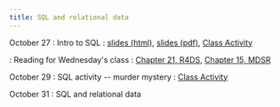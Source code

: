 ```yaml
---
title: SQL and relational data
---
```


October 27
: Intro to SQL
  : [slides (html)](https://sta279-f25.github.io/slides/lecture_22.html), [slides (pdf)](https://sta279-f25.github.io/slides/lecture_22.pdf), [Class Activity](https://sta279-f25.github.io/class_activities/ca_22.html)

: Reading for Wednesday's class
  : [Chapter 21, R4DS](https://r4ds.hadley.nz/databases.html), [Chapter 15, MDSR](https://mdsr-book.github.io/mdsr3e/15-sqlI.html)

October 29
: SQL activity -- murder mystery
  : [Class Activity](https://sta279-f25.github.io/class_activities/ca_23.html)

October 31
: SQL and relational data